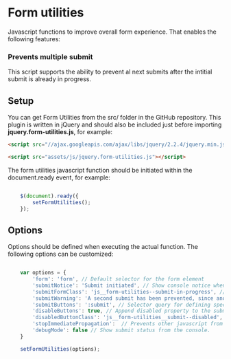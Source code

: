 # Form utilities

Javascript functions to improve overall form experience.
That enables the following features:

### Prevents multiple submit
This script supports the ability to prevent al next submits after the intitial submit is already in progress.

## Setup
You can get Form Utilities from the src/ folder in the GitHub repository.
This plugin is written in jQuery and should also be included just before importing **jquery.form-utilities.js**, for example:

```html
<script src="//ajax.googleapis.com/ajax/libs/jquery/2.2.4/jquery.min.js"></script>

<script src="assets/js/jquery.form-utilities.js"></script>
```


The form utilities javascript function should be initiated within the document.ready event, for example:

```javascript

    $(document).ready({
        setFormUtilities();
    });

```

## Options
Options should be defined when executing the actual function.
The following options can be customized:

```javascript

    var options = {
        'form': 'form', // Default selector for the form element
        'submitNotice': 'Submit initiated', // Show console notice when first submit has been triggered.
        'submitFormClass': 'js__form-utilities--submit-in-progress', // Adds a custom class to the form elements, no class will be added if the value is false.
        'submitWarning': 'A second submit has been prevented, since another submit is already in progress for the selected form.', // Console notice when second submit has been triggered.
        'submitButtons': ':submit', // Selector query for defining specific submit buttons
        'disableButtons': true, // Append disabled property to the submit buttons
        'disabledButtonClass': 'js__form-utilities__submit--disabled', // Adds a custom class to the submit elements, no class will be added if the value is false.
        'stopImmediatePropagation':  // Prevents other javascript from being executed
        'debugMode': false // Show submit status from the console.
    }

    setFormUtilities(options);

```